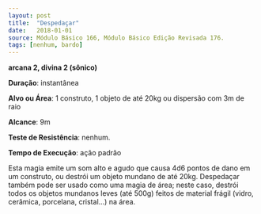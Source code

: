```yaml
---
layout: post
title:  "Despedaçar"
date:   2018-01-01
source: Módulo Básico 166, Módulo Básico Edição Revisada 176.
tags: [nenhum, bardo]
---
```


**arcana 2, divina 2 (sônico)**

**Duração**: instantânea

**Alvo ou Área**: 1 construto, 1 objeto de até 20kg ou dispersão com 3m de raio

**Alcance**: 9m

**Teste de Resistência**: nenhum.

**Tempo de Execução**: ação padrão

Esta magia emite um som alto e agudo que causa 4d6 pontos de dano em um construto, ou destrói um objeto mundano de até 20kg.
Despedaçar também pode ser usado como uma magia de área; neste caso, destrói todos os objetos mundanos leves (até 500g) feitos de material frágil (vidro, cerâmica, porcelana, cristal...) na área.
